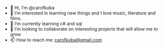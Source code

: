 - 👋 Hi, I’m @carofkuba
- 👀 I’m interested in learning new things and I love music, literature and films.
- 🌱 I’m currently learning c# and sql
- 💞️ I’m looking to collaborate on interesting projects that will allow me to grow
- 📫 How to reach me: carofkuba@gmail.com

<!---
carofkuba/carofkuba is a ✨ special ✨ repository because its `README.md` (this file) appears on your GitHub profile.
You can click the Preview link to take a look at your changes.
--->
